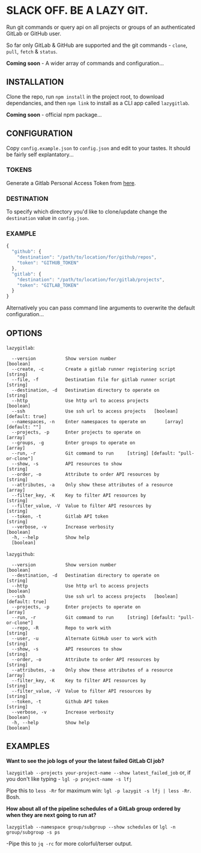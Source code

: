 # SLACK OFF. BE A LAZY GIT.

Run git commands or query api on all projects or groups of an authenticated
GitLab or GitHub user.

So far only GitLab & GitHub are supported and the git commands - `clone`,
`pull`, `fetch` & `status`.

**Coming soon** - A wider array of commands and configuration...

## INSTALLATION

Clone the repo, run `npm install` in the project root, to download
dependancies, and then `npm link` to install as a CLI app called `lazygitlab`.

**Coming soon** - official npm package...

## CONFIGURATION

Copy `config.example.json` to `config.json` and edit to your tastes. It should
be fairly self explantatory...

### TOKENS

Generate a Gitlab Personal Access Token from
[here](https://gitlab.com/profile/personal_access_tokens).

### DESTINATION

To specify which directory you'd like to clone/update change the `destination`
value in `config.json`.

### EXAMPLE

```javascript
{
  "github": {
	"destination": "/path/to/location/for/github/repos",
	"token": "GITHUB_TOKEN"
  },
  "gitlab": {
	"destination": "/path/to/location/for/gitlab/projects",
	"token": "GITLAB_TOKEN"
  }
}
```

Alternatively you can pass command line arguments to overwrite the default
configuration...

## OPTIONS

`lazygitlab`:

``` text
  --version           Show version number                              [boolean]
  --create, -c        Create a gitlab runner registering script         [string]
  --file, -f          Destination file for gitlab runner script         [string]
  --destination, -d   Destination directory to operate on               [string]
  --http              Use http url to access projects                  [boolean]
  --ssh               Use ssh url to access projects   [boolean] [default: true]
  --namespaces, -n    Enter namespaces to operate on       [array] [default: ""]
  --projects, -p      Enter projects to operate on                       [array]
  --groups, -g        Enter groups to operate on                         [array]
  --run, -r           Git command to run     [string] [default: "pull-or-clone"]
  --show, -s          API resources to show                             [string]
  --order, -o         Attribute to order API resources by               [string]
  --attributes, -a    Only show these attributes of a resource           [array]
  --filter_key, -K    Key to filter API resources by                    [string]
  --filter_value, -V  Value to filter API resources by                  [string]
  --token, -t         Gitlab API token                                  [string]
  --verbose, -v       Increase verbosity                               [boolean]
  -h, --help          Show help
  [boolean]
```

`lazygithub`:

``` text
  --version           Show version number                              [boolean]
  --destination, -d   Destination directory to operate on               [string]
  --http              Use http url to access projects                  [boolean]
  --ssh               Use ssh url to access projects   [boolean] [default: true]
  --projects, -p      Enter projects to operate on                       [array]
  --run, -r           Git command to run     [string] [default: "pull-or-clone"]
  --repo, -R          Repo to work with                                 [string]
  --user, -u          Alternate GitHub user to work with                [string]
  --show, -s          API resources to show                             [string]
  --order, -o         Attribute to order API resources by               [string]
  --attributes, -a    Only show these attributes of a resource           [array]
  --filter_key, -K    Key to filter API resources by                    [string]
  --filter_value, -V  Value to filter API resources by                  [string]
  --token, -t         Github API token                                  [string]
  --verbose, -v       Increase verbosity                               [boolean]
  -h, --help          Show help                                        [boolean]
```

## EXAMPLES

**Want to see the job logs of your the latest failed GitLab CI job?**

`lazygitlab --projects your-project-name --show latest_failed_job` or, if you
don't like typing - `lgl -p project-name -s lfj`

Pipe this to `less -Rr` for maximum win: `lgl -p lazygit -s lfj | less -Rr`. Bosh.

**How about all of the pipeline schedules of a GitLab group ordered by when they
are next going to run at?**

`lazygitlab --namespace group/subgroup --show schedules` or `lgl -n
group/subgroup -s ps`

-Pipe this to `jq -rc` for more colorful/terser output.
